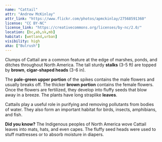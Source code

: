 ```yaml
---
name: "Cattail"
attr: "Andrew McKinlay"
attr_link: "https://www.flickr.com/photos/apmckinlay/27568591360"
license: "CC BY-NC"
license_link: "https://creativecommons.org/licenses/by-nc/2.0/"
location: [bc,ab,sk,mb]
habitat: [wetland,urban]
visibility: high
aka: ["Bulrush"]
---
```

Clumps of Cattail are a common feature at the edge of marshes, ponds, and ditches throughout North America. The tall sturdy **stalks** (3-5 ft) are topped by **brown**, **cigar-shaped heads** (3-6 in).

The **pale-green upper portion** of the spikes contains the male flowers and usually breaks off. The thicker **brown portion** contains the female flowers. Once the flowers are fertilized, they develop into fluffy seeds that blow away in a breeze. The plants have long straplike **leaves**.

Cattails play a useful role in purifying and removing pollutants from bodies of water. They also form an important habitat for birds, insects, amphibians, and fish.

**Did you know?** The Indigenous peoples of North America wove Cattail leaves into mats, hats, and even capes. The fluffy seed heads were used to stuff mattresses or to absorb moisture in diapers.
